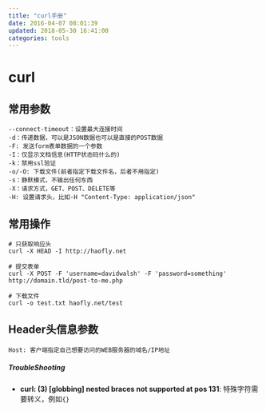 ```yaml
---
title: "curl手册"
date: 2016-04-07 08:01:39
updated: 2018-05-30 16:41:00
categories: tools
---
```

# curl

## 常用参数

```shell
--connect-timeout：设置最大连接时间
-d：传递数据，可以是JSON数据也可以是直接的POST数据
-F: 发送form表单数据的一个参数
-I：仅显示文档信息(HTTP状态码什么的)
-k：禁用ssl验证
-o/-O: 下载文件(前者指定下载文件名，后者不用指定)
-s：静默模式，不输出任何东西
-X：请求方式，GET、POST、DELETE等
-H: 设置请求头，比如-H "Content-Type: application/json"
```

## 常用操作

```shell
# 只获取响应头
curl -X HEAD -I http://haofly.net

# 提交表单
curl -X POST -F 'username=davidwalsh' -F 'password=something' http://domain.tld/post-to-me.php

# 下载文件
curl -o test.txt haofly.net/test
```

## Header头信息参数

```shell
Host: 客户端指定自己想要访问的WEB服务器的域名/IP地址
```

##### TroubleShooting

- **curl: (3) [globbing] nested braces not supported at pos 131**: 特殊字符需要转义，例如`{}`
